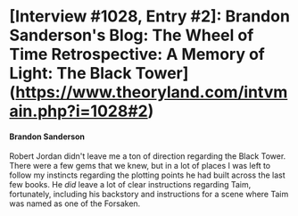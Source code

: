 # [Interview #1028, Entry #2]: Brandon Sanderson's Blog: The Wheel of Time Retrospective: A Memory of Light: The Black Tower](https://www.theoryland.com/intvmain.php?i=1028#2)

#### Brandon Sanderson

Robert Jordan didn't leave me a ton of direction regarding the Black Tower. There were a few gems that we knew, but in a lot of places I was left to follow my instincts regarding the plotting points he had built across the last few books. He
*did*
leave a lot of clear instructions regarding Taim, fortunately, including his backstory and instructions for a scene where Taim was named as one of the Forsaken.

